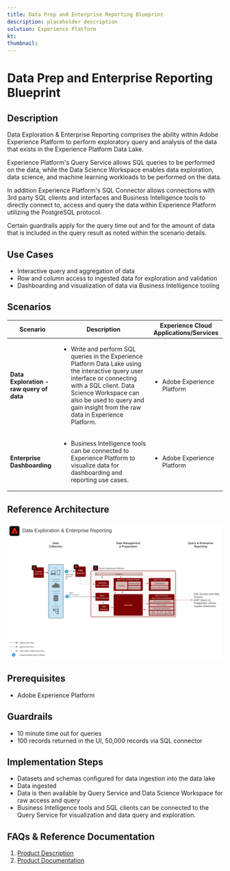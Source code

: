 ```yaml
---
title: Data Prep and Enterprise Reporting Blueprint
description: placeholder description
solution: Experience Platform
kt: 
thumbnail: 
---
```


# Data Prep and Enterprise Reporting Blueprint

## Description

Data Exploration & Enterprise Reporting comprises the ability within Adobe Experience Platform to perform exploratory query and analysis of the data that exists in the Experience Platform Data Lake.

Experience Platform's Query Service allows SQL queries to be performed on the data, while the Data Science Workspace enables data exploration, data science, and machine learning workloads to be performed on the data. 

In addition Experience Platform's SQL Connector allows connections with 3rd party SQL clients and interfaces and Business Intelligence tools to directly connect to, access and query the data within Experience Platform utilizing the PostgreSQL protocol.

Certain guardrails apply for the query time out and for the amount of data that is included in the query result as noted within the scenario details.

## Use Cases

* Interactive query and aggregation of data
* Row and column access to ingested data for exploration and validation
* Dashboarding and visualization of data via Business Intelligence tooling

## Scenarios

| Scenario | Description |  Experience Cloud Applications/Services | 
|---|---|---|
| **Data Exploration - raw query of data**  | <ul><li>Write and perform SQL queries in the Experience Platform Data Lake using the interactive query user interface or connecting with a SQL client. Data Science Workspace can also be used to query and gain insight from the raw data in Experience Platform.</li></ul> | <ul><li>Adobe Experience Platform</li></ul>|
| **Enterprise Dashboarding**  | <ul><li>Business Intelligence tools can be connected to Experience Platform to visualize data for dashboarding and reporting use cases.</li></ul> | <ul><li>Adobe Experience Platform</li></ul>|  

## Reference Architecture

![Data Exploration](assets/dataexplore.svg)

## Prerequisites

* Adobe Experience Platform

## Guardrails

* 10 minute time out for queries
* 100 records returned in the UI, 50,000 records via SQL connector

## Implementation Steps

* Datasets and schemas configured for data ingestion into the data lake
* Data ingested
* Data is then available by Query Service and Data Science Workspace for raw access and query
* Business Intelligence tools and SQL clients can be connected to the Query Service for visualization and data query and exploration.

## FAQs & Reference Documentation

1. [Product Description](https://helpx.adobe.com/legal/product-descriptions/adobe-experience-platform-intelligence---product-description.html)
2. [Product Documentation](https://experienceleague.adobe.com/docs/experience-platform/query/home.html?lang=en)
